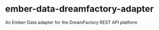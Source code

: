 ember-data-dreamfactory-adapter
===============================

An Ember-Data adapter for the DreamFactory REST API platform
